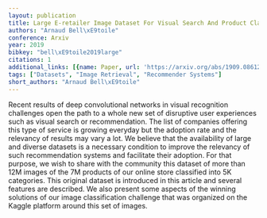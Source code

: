 ```yaml
---
layout: publication
title: Large E-retailer Image Dataset For Visual Search And Product Classification
authors: "Arnaud Bell\xE9toile"
conference: Arxiv
year: 2019
bibkey: "bell\xE9toile2019large"
citations: 1
additional_links: [{name: Paper, url: 'https://arxiv.org/abs/1909.08612'}]
tags: ["Datasets", "Image Retrieval", "Recommender Systems"]
short_authors: "Arnaud Bell\xE9toile"
---
```

Recent results of deep convolutional networks in visual recognition
challenges open the path to a whole new set of disruptive user experiences such
as visual search or recommendation. The list of companies offering this type of
service is growing everyday but the adoption rate and the relevancy of results
may vary a lot. We believe that the availability of large and diverse datasets
is a necessary condition to improve the relevancy of such recommendation
systems and facilitate their adoption. For that purpose, we wish to share with
the community this dataset of more than 12M images of the 7M products of our
online store classified into 5K categories. This original dataset is introduced
in this article and several features are described. We also present some
aspects of the winning solutions of our image classification challenge that was
organized on the Kaggle platform around this set of images.